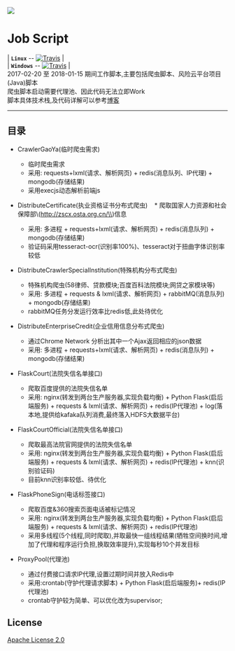 ![](https://github.com/xiaoshicae/suanhua/tree/master/Doc/spider.jpg) 

Job Script
===

| **`Linux`** -- [![Travis](https://img.shields.io/travis/gothinkster/realworld.svg)](https://travis-ci.org/gothinkster/realworld) | <br>
| **`Windows`** -- [![Travis](https://img.shields.io/travis/gothinkster/realworld.svg)](https://travis-ci.org/gothinkster/realworld) | <br>
2017-02-20 至 2018-01-15 期间工作脚本,主要包括爬虫脚本、风险云平台项目(Java)脚本 <br>
爬虫脚本启动需要代理池、因此代码无法立即Work <br>
脚本具体技术栈,及代码详解可以参考[博客](http://101.132.152.66/blog "阿里云Blog")  

---

## 目录
    
* CrawlerGaoYa(临时爬虫需求)
    * 临时爬虫需求
    * 采用: requests+lxml(请求、解析网页) + redis(消息队列、IP代理) + mongodb(存储结果)
    * 采用execjs动态解析前端js
    
* DistributeCertificate(执业资格证书分布式爬虫)
    * 爬取国家人力资源和社会保障部\\(http://zscx.osta.org.cn/\\)信息
    * 采用: 多进程 + requests+lxml(请求、解析网页) + redis(消息队列) + mongodb(存储结果)
    * 验证码采用tesseract-ocr(识别率100%)、tesseract对于扭曲字体识别率较低
    
    
* DistributeCrawlerSpecialInstitution(特殊机构分布式爬虫)
    * 特殊机构爬虫(58律师、贷款模块;百度百科法院模块;网贷之家模块等)
    * 采用: 多进程 + requests & lxml(请求、解析网页) + rabbitMQ(消息队列) + mongodb(存储结果)
    * rabbitMQ任务分发运行效率比redis低,此处待优化

* DistributeEnterpriseCredit(企业信用信息分布式爬虫)
    * 通过Chrome Network 分析出其中一个Ajax返回相应的json数据
    * 采用: 多进程 + requests+lxml(请求、解析网页) + redis(消息队列) + mongodb(存储结果)

* FlaskCourt(法院失信名单接口)
    * 爬取百度提供的法院失信名单
    * 采用: nginx(转发到两台生产服务器,实现负载均衡) + Python Flask(启后端服务) +  requests & lxml(请求、解析网页) + redis(IP代理池) + log(落本地,提供给kafaka队列消费,最终落入HDFS大数据平台)

* FlaskCourtOfficial(法院失信名单接口)
    * 爬取最高法院官网提供的法院失信名单
    * 采用: nginx(转发到两台生产服务器,实现负载均衡) + Python Flask(启后端服务) +  requests & lxml(请求、解析网页) + redis(IP代理池) + knn(识别验证码)
    * 目前knn识别率较低、待优化

* FlaskPhoneSign(电话标签接口)
    * 爬取百度&360搜索页面电话被标记情况
    * 采用: nginx(转发到两台生产服务器,实现负载均衡) + Python Flask(启后端服务) +  requests & lxml(请求、解析网页) + redis(IP代理池) 
    * 采用多线程(5个线程,同时爬取),并取最快一组线程结果(牺牲空间换时间,增加了代理和程序运行负担,换取效率提升),实现每秒10个并发目标
    
* ProxyPool(代理池)
    * 通过付费接口请求IP代理,设置过期时间并放入Redis中
    * 采用:crontab(守护代理请求脚本) + Python Flask(启后端服务)+ redis(IP代理池) 
    * crontab守护较为简单、可以优化改为supervisor;


## License
[Apache License 2.0](LICENSE)
